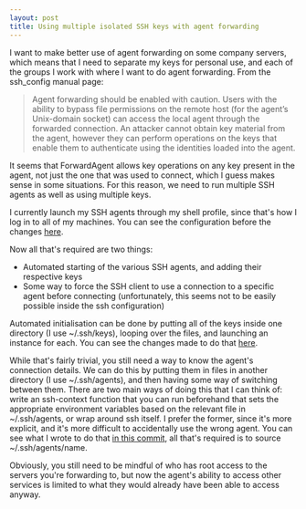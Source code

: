 ```yaml
---
layout: post
title: Using multiple isolated SSH keys with agent forwarding
---
```


I want to make better use of agent forwarding on some company servers, which
means that I need to separate my keys for personal use, and each of the groups
I work with where I want to do agent forwarding. From the ssh\_config manual
page:

> Agent forwarding should be enabled with caution. Users with the ability to
> bypass file permissions on the remote host (for the agent’s Unix-domain
> socket) can access the local agent through the forwarded connection. An
> attacker cannot obtain key material from the agent, however they can perform
> operations on the keys that enable them to authenticate using the identities
> loaded into the agent.

It seems that ForwardAgent allows key operations on any key present in the
agent, not just the one that was used to connect, which I guess makes sense in
some situations. For this reason, we need to run multiple SSH agents as well as
using multiple keys.

I currently launch my SSH agents through my shell profile, since that's how I
log in to all of my machines. You can see the configuration before the changes
[here][before-changes].

Now all that's required are two things:

- Automated starting of the various SSH agents, and adding their respective
  keys
- Some way to force the SSH client to use a connection to a specific agent
  before connecting (unfortunately, this seems not to be easily possible inside
  the ssh configuration)

Automated initialisation can be done by putting all of the keys inside one
directory (I use ~/.ssh/keys), looping over the files, and launching an
instance for each. You can see the changes made to do that
[here][loop-over-keys].

While that's fairly trivial, you still need a way to know the agent's
connection details. We can do this by putting them in files in another
directory (I use ~/.ssh/agents), and then having some way of switching between
them. There are two main ways of doing this that I can think of: write an
ssh-context function that you can run beforehand that sets the appropriate
environment variables based on the relevant file in ~/.ssh/agents, or wrap
around ssh itself. I prefer the former, since it's more explicit, and it's more
difficult to accidentally use the wrong agent. You can see what I wrote to do
that [in this commit][context-commit], all that's required is to source
~/.ssh/agents/name.

Obviously, you still need to be mindful of who has root access to the servers
you're forwarding to, but now the agent's ability to access other services is
limited to what they would already have been able to access anyway.

[before-changes]: https://github.com/cdown/dotfiles/blob/c400e90387c4ae6e5a1a5a56e2288dba27268bdd/.config/shell/profile/ssh_agent
[loop-over-keys]: https://github.com/cdown/dotfiles/commit/4583fbb5bf4176c0cbfb4a25ff8bcf2653de85ed
[context-commit]: https://github.com/cdown/dotfiles/commit/1a17fdd435cf0f8a68a8ae4c58643d4005489e7f
